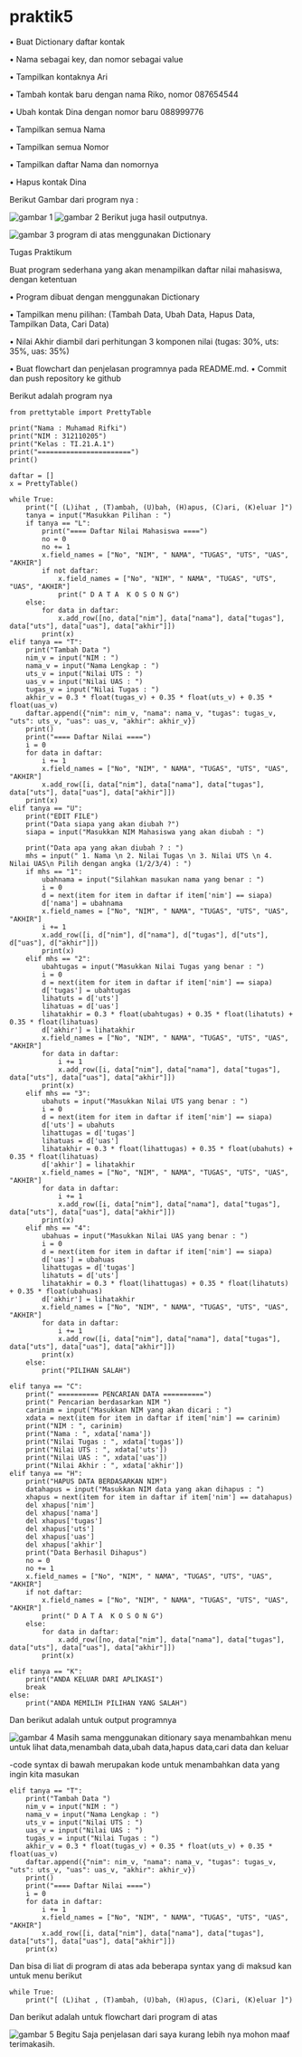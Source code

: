 # praktik5
• Buat Dictionary daftar kontak<P>
• Nama sebagai key, dan nomor sebagai value<P>
• Tampilkan kontaknya Ari<P>
• Tambah kontak baru dengan nama Riko, nomor 087654544<P>
• Ubah kontak Dina dengan nomor baru 088999776<P>
• Tampilkan semua Nama<P>
• Tampilkan semua Nomor<P>
• Tampilkan daftar Nama dan nomornya<P>
• Hapus kontak Dina<P>
Berikut Gambar dari program nya :<p>
![gambar 1](screenshot/bb2.PNG)
![gambar 2]( screenshot/bb3.PNG)
Berikut juga hasil outputnya.<P>
![gambar 3](screenshot/lat1.PNG)
program di atas menggunakan Dictionary<P>
<P>
Tugas Praktikum<P>
Buat program sederhana yang akan menampilkan daftar nilai
mahasiswa, dengan ketentuan<P></P>
• Program dibuat dengan menggunakan Dictionary<P>
• Tampilkan menu pilihan: (Tambah Data, Ubah Data, Hapus Data,
Tampilkan Data, Cari Data)<P></P>
• Nilai Akhir diambil dari perhitungan 3 komponen nilai (tugas: 30%,
uts: 35%, uas: 35%)<P></P>
• Buat flowchart dan penjelasan programnya pada README.md. • Commit dan push repository ke github<P></P>
Berikut adalah program nya<P></P>
    
    from prettytable import PrettyTable

    print("Nama : Muhamad Rifki")
    print("NIM : 312110205")
    print("Kelas : TI.21.A.1")
    print("=======================")
    print()

    daftar = []
    x = PrettyTable()

    while True:
        print("[ (L)ihat , (T)ambah, (U)bah, (H)apus, (C)ari, (K)eluar ]")
        tanya = input("Masukkan Pilihan : ")
        if tanya == "L":
            print("==== Daftar Nilai Mahasiswa ====")
            no = 0
            no += 1
            x.field_names = ["No", "NIM", " NAMA", "TUGAS", "UTS", "UAS", "AKHIR"]
            if not daftar:
                x.field_names = ["No", "NIM", " NAMA", "TUGAS", "UTS", "UAS", "AKHIR"]
                print(" D A T A  K O S O N G")
        else:
            for data in daftar:
                x.add_row([no, data["nim"], data["nama"], data["tugas"], data["uts"], data["uas"], data["akhir"]])
            print(x)
    elif tanya == "T":
        print("Tambah Data ")
        nim_v = input("NIM : ")
        nama_v = input("Nama Lengkap : ")
        uts_v = input("Nilai UTS : ")
        uas_v = input("Nilai UAS : ")
        tugas_v = input("Nilai Tugas : ")
        akhir_v = 0.3 * float(tugas_v) + 0.35 * float(uts_v) + 0.35 * float(uas_v)
        daftar.append({"nim": nim_v, "nama": nama_v, "tugas": tugas_v, "uts": uts_v, "uas": uas_v, "akhir": akhir_v})
        print()
        print("==== Daftar Nilai ====")
        i = 0
        for data in daftar:
            i += 1
            x.field_names = ["No", "NIM", " NAMA", "TUGAS", "UTS", "UAS", "AKHIR"]
            x.add_row([i, data["nim"], data["nama"], data["tugas"], data["uts"], data["uas"], data["akhir"]])
        print(x)
    elif tanya == "U":
        print("EDIT FILE")
        print("Data siapa yang akan diubah ?")
        siapa = input("Masukkan NIM Mahasiswa yang akan diubah : ")

        print("Data apa yang akan diubah ? : ")
        mhs = input(" 1. Nama \n 2. Nilai Tugas \n 3. Nilai UTS \n 4. Nilai UAS\n Pilih dengan angka (1/2/3/4) : ")
        if mhs == "1":
            ubahnama = input("Silahkan masukan nama yang benar : ")
            i = 0
            d = next(item for item in daftar if item['nim'] == siapa)
            d['nama'] = ubahnama
            x.field_names = ["No", "NIM", " NAMA", "TUGAS", "UTS", "UAS", "AKHIR"]
            i += 1
            x.add_row([i, d["nim"], d["nama"], d["tugas"], d["uts"], d["uas"], d["akhir"]])
            print(x)
        elif mhs == "2":
            ubahtugas = input("Masukkan Nilai Tugas yang benar : ")
            i = 0
            d = next(item for item in daftar if item['nim'] == siapa)
            d['tugas'] = ubahtugas
            lihatuts = d['uts']
            lihatuas = d['uas']
            lihatakhir = 0.3 * float(ubahtugas) + 0.35 * float(lihatuts) + 0.35 * float(lihatuas)
            d['akhir'] = lihatakhir
            x.field_names = ["No", "NIM", " NAMA", "TUGAS", "UTS", "UAS", "AKHIR"]
            for data in daftar:
                i += 1
                x.add_row([i, data["nim"], data["nama"], data["tugas"], data["uts"], data["uas"], data["akhir"]])
            print(x)
        elif mhs == "3":
            ubahuts = input("Masukkan Nilai UTS yang benar : ")
            i = 0
            d = next(item for item in daftar if item['nim'] == siapa)
            d['uts'] = ubahuts
            lihattugas = d['tugas']
            lihatuas = d['uas']
            lihatakhir = 0.3 * float(lihattugas) + 0.35 * float(ubahuts) + 0.35 * float(lihatuas)
            d['akhir'] = lihatakhir
            x.field_names = ["No", "NIM", " NAMA", "TUGAS", "UTS", "UAS", "AKHIR"]
            for data in daftar:
                i += 1
                x.add_row([i, data["nim"], data["nama"], data["tugas"], data["uts"], data["uas"], data["akhir"]])
            print(x)
        elif mhs == "4":
            ubahuas = input("Masukkan Nilai UAS yang benar : ")
            i = 0
            d = next(item for item in daftar if item['nim'] == siapa)
            d['uas'] = ubahuas
            lihattugas = d['tugas']
            lihatuts = d['uts']
            lihatakhir = 0.3 * float(lihattugas) + 0.35 * float(lihatuts) + 0.35 * float(ubahuas)
            d['akhir'] = lihatakhir
            x.field_names = ["No", "NIM", " NAMA", "TUGAS", "UTS", "UAS", "AKHIR"]
            for data in daftar:
                i += 1
                x.add_row([i, data["nim"], data["nama"], data["tugas"], data["uts"], data["uas"], data["akhir"]])
            print(x)
        else:
            print("PILIHAN SALAH")

    elif tanya == "C":
        print(" ========== PENCARIAN DATA ==========")
        print(" Pencarian berdasarkan NIM ")
        carinim = input("Masukkan NIM yang akan dicari : ")
        xdata = next(item for item in daftar if item['nim'] == carinim)
        print("NIM : ", carinim)
        print("Nama : ", xdata['nama'])
        print("Nilai Tugas : ", xdata['tugas'])
        print("Nilai UTS : ", xdata['uts'])
        print("Nilai UAS : ", xdata['uas'])
        print("Nilai Akhir : ", xdata['akhir'])
    elif tanya == "H":
        print("HAPUS DATA BERDASARKAN NIM")
        datahapus = input("Masukkan NIM data yang akan dihapus : ")
        xhapus = next(item for item in daftar if item['nim'] == datahapus)
        del xhapus['nim']
        del xhapus['nama']
        del xhapus['tugas']
        del xhapus['uts']
        del xhapus['uas']
        del xhapus['akhir']
        print("Data Berhasil Dihapus")
        no = 0
        no += 1
        x.field_names = ["No", "NIM", " NAMA", "TUGAS", "UTS", "UAS", "AKHIR"]
        if not daftar:
            x.field_names = ["No", "NIM", " NAMA", "TUGAS", "UTS", "UAS", "AKHIR"]
            print(" D A T A  K O S O N G")
        else:
            for data in daftar:
                x.add_row([no, data["nim"], data["nama"], data["tugas"], data["uts"], data["uas"], data["akhir"]])
            print(x)

    elif tanya == "K":
        print("ANDA KELUAR DARI APLIKASI")
        break
    else:
        print("ANDA MEMILIH PILIHAN YANG SALAH")
Dan berikut adalah untuk output programnya<p>
![gambar 4](screenshot/bb1.PNG)
Masih sama menggunakan ditionary saya menambahkan menu untuk lihat data,menambah data,ubah data,hapus data,cari data dan keluar<p>
-code syntax di bawah merupakan kode untuk menambahkan data yang ingin kita masukan<P>
    
    elif tanya == "T":
        print("Tambah Data ")
        nim_v = input("NIM : ")
        nama_v = input("Nama Lengkap : ")
        uts_v = input("Nilai UTS : ")
        uas_v = input("Nilai UAS : ")
        tugas_v = input("Nilai Tugas : ")
        akhir_v = 0.3 * float(tugas_v) + 0.35 * float(uts_v) + 0.35 * float(uas_v)
        daftar.append({"nim": nim_v, "nama": nama_v, "tugas": tugas_v, "uts": uts_v, "uas": uas_v, "akhir": akhir_v})
        print()
        print("==== Daftar Nilai ====")
        i = 0
        for data in daftar:
            i += 1
            x.field_names = ["No", "NIM", " NAMA", "TUGAS", "UTS", "UAS", "AKHIR"]
            x.add_row([i, data["nim"], data["nama"], data["tugas"], data["uts"], data["uas"], data["akhir"]])
        print(x)
Dan bisa di liat di program di atas ada beberapa syntax yang di maksud kan untuk menu berikut<P>

    while True:
        print("[ (L)ihat , (T)ambah, (U)bah, (H)apus, (C)ari, (K)eluar ]")
Dan berikut adalah untuk flowchart dari program di atas<P>
![gambar 5](screenshot/flow5.png)
Begitu Saja penjelasan dari saya kurang lebih nya mohon maaf terimakasih.<P>
